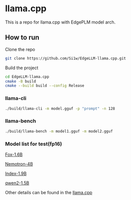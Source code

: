 # llama.cpp

This is a repo for llama.cpp with EdgePLM model arch.

## How to run

Clone the repo

```bash
git clone https://github.com/Si1w/EdgeLLM-llama.cpp.git
```

Build the project

```bash
cd EdgeLLM-llama.cpp
cmake -B build
cmake --build build --config Release
```

### llama-cli

```bash
./build/llama-cli -m model.gguf -p "prompt" -n 128
```

### llama-bench

```bash
./build/llama-bench -m model1.gguf -m model2.gguf 
```

### Model list for test(fp16)

[Fox-1.6B](https://huggingface.co/mradermacher/Fox-1-1.6B-Instruct-v0.1-GGUF)

[Nemotron-4B](https://huggingface.co/bartowski/Nemotron-Mini-4B-Instruct-GGUF)

[Index-1.9B](https://huggingface.co/IndexTeam/Index-1.9B-Character-GGUF/tree/main)

[qwen2-1.5B](https://huggingface.co/Qwen/Qwen2-1.5B-Instruct-GGUF)

Other details can be found in the [llama.cpp](https://github.com/ggerganov/llama.cpp)

